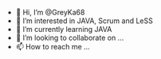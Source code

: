 - 👋 Hi, I’m @GreyKa68
- 👀 I’m interested in JAVA, Scrum and LeSS
- 🌱 I’m currently learning JAVA
- 💞️ I’m looking to collaborate on ...
- 📫 How to reach me ...

<!---
GreyKa68/GreyKa68 is a ✨ special ✨ repository because its `README.md` (this file) appears on your GitHub profile.
You can click the Preview link to take a look at your changes.
--->
